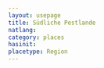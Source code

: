 ```yaml
---
layout: usepage
title: Südliche Pestlande
natlang:
category: places
hasinit:
placetype: Region
---
```

